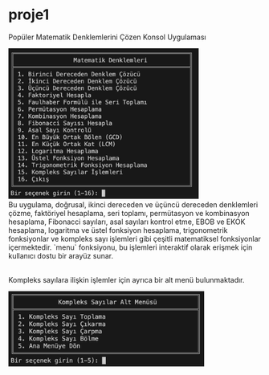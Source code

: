 # proje1
Popüler Matematik Denklemlerini Çözen Konsol Uygulaması

<img height=300 src="menu1.jpeg">

<br>
  Bu uygulama, doğrusal, ikinci dereceden ve üçüncü dereceden denklemleri çözme, faktöriyel hesaplama, seri toplamı, permütasyon ve kombinasyon hesaplama, Fibonacci sayıları, asal sayıları kontrol etme, EBOB ve EKOK hesaplama, logaritma ve üstel fonksiyon hesaplama, trigonometrik fonksiyonlar ve kompleks sayı işlemleri gibi çeşitli matematiksel fonksiyonlar içermektedir. `menu` fonksiyonu, bu işlemleri interaktif olarak erişmek için kullanıcı dostu bir arayüz sunar.

<br>
<br>

  Kompleks sayılara ilişkin işlemler için ayrıca bir alt menü bulunmaktadır.

<img height=150 src="menu2.jpeg">
